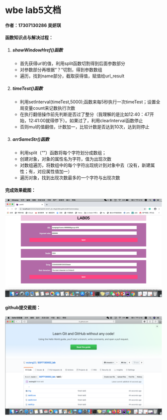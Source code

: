 # wbe lab5文档

#### 作者：17307130286 吴妍琪



#### 函数知识点与解决过程：

1. ##### showWindowHref()函数

   - 首先获得url的值，利用split函数切割得到后面参数部分
   - 对参数部分再根据“？”切割，得到参数数组
   - 遍历，找到name部分，截取获得值，赋值给url_result

2. ##### timeTest()函数

   - 利用setInterval(timeTest,5000);函数来每5秒执行一次timeTest；设置全局变量count来记数执行次数
   - 在执行翻倍操作前先判断是否过了整分（我理解的是比如12:40：47开始，12:41:00就得停下）。如果过了，利用clearInterval函数停止
   - 否则mul的值翻倍，计数加一，比较计数是否达到10次，达到则停止

3. ##### arrSameStr()函数

   - 利用split（“”）函数将每个字符划分成数组；
   - 创建对象，对象的属性名为字符，值为出现次数
   - 对数组遍历，将数组中的每个字符出现统计到对象中去（没有，新建属性；有，对应属性值加一）
   - 遍历对象，找到出现次数最多的一个字符与出现次数



#### 完成效果截图：

![image](https://github.com/wutang22/SOFT130002_lab/blob/master/lab5/img/lab5_img.png)



#### github提交截图：

![image](https://github.com/wutang22/SOFT130002_lab/blob/master/lab5/img/github.png)